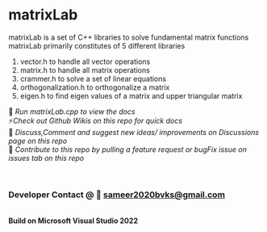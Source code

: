 # matrixLab
matrixLab is a set of C++ libraries to solve fundamental matrix functions
matrixLab primarily constitutes of 5 different libraries
1. vector.h to handle all vector operations
2. matrix.h to handle all matrix operations
3. crammer.h to solve a set of linear equations
4. orthogonalization.h to orthogonalize a matrix
5. eigen.h to find eigen values of a matrix and upper triangular matrix 

 📓 *Run matrixLab.cpp to view the docs*
 <br>
 ⚡*Check out Github Wikis on this repo for quick docs*
  <br>
 📢 *Discuss,Comment and suggest new ideas/ improvements on Discussions page on this repo*
  <br>
 🔎 *Contribute to this repo by pulling a feature request or bugFix issue on issues tab on this repo*

  <br>
  
 ### Developer Contact @ 📧 sameer2020bvks@gmail.com
 <br>
 <b>Build on Microsoft Visual Studio 2022</b>
